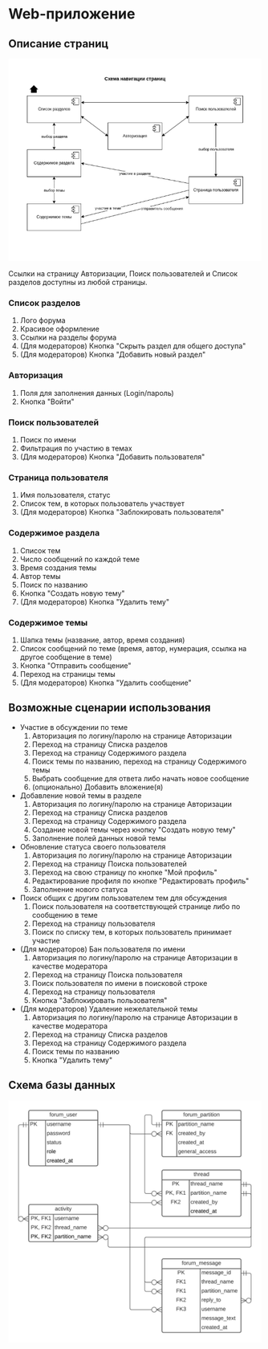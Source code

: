 # Web-приложение
## Описание страниц
![Alt text](doc/pages.png)

Ссылки на страницу Авторизации, Поиск пользователей и Список разделов доступны из любой страницы.

### Список разделов
1. Лого форума
2. Красивое оформление
3. Ссылки на разделы форума
4. (Для модераторов) Кнопка "Скрыть раздел для общего доступа"
5. (Для модераторов) Кнопка "Добавить новый раздел"

### Авторизация
1. Поля для заполнения данных (Login/пароль)
2. Кнопка "Войти"

### Поиск пользователей
1. Поиск по имени
2. Фильтрация по участию в темах
3. (Для модераторов) Кнопка "Добавить пользователя"

### Страница пользователя
1. Имя пользователя, статус
2. Список тем, в которых пользователь участвует
3. (Для модераторов) Кнопка "Заблокировать пользователя"

### Содержимое раздела
1. Список тем
2. Число сообщений по каждой теме
3. Время создания темы
4. Автор темы
5. Поиск по названию
6. Кнопка "Создать новую тему"
7. (Для модераторов) Кнопка "Удалить тему"

### Содержимое темы
1. Шапка темы (название, автор, время создания)
2. Список сообщений по теме (время, автор, нумерация, ссылка на другое сообщение в теме)
3. Кнопка "Отправить сообщение"
4. Переход на страницы темы
5. (Для модераторов) Кнопка "Удалить сообщение"

## Возможные сценарии использования
- Участие в обсуждении по теме
    1. Авторизация по логину/паролю на странице Авторизации
    2. Переход на страницу Списка разделов
    3. Переход на страницу Содержимого раздела
    4. Поиск темы по названию, переход на страницу Содержимого темы
    5. Выбрать сообщение для ответа либо начать новое сообщение
    6. (опционально) Добавить вложение(я)
- Добавление новой темы в разделе
    1. Авторизация по логину/паролю на странице Авторизации
    2. Переход на страницу Списка разделов
    3. Переход на страницу Содержимого раздела
    4. Создание новой темы через кнопку "Создать новую тему"
    5. Заполнение полей данных новой темы
- Обновление статуса своего пользователя
    1. Авторизация по логину/паролю на странице Авторизации
    2. Переход на страницу Поиска пользователей
    3. Переход на свою страницу по кнопке "Мой профиль"
    4. Редактирование профиля по кнопке "Редактировать профиль"
    5. Заполнение нового статуса
- Поиск общих с другим пользователем тем для обсуждения
    1. Поиск пользователя на соответствующей странице либо по сообщению в теме
    2. Переход на страницу пользователя
    3. Поиск по списку тем, в которых пользователь принимает участие
- (Для модераторов) Бан пользователя по имени
    1. Авторизация по логину/паролю на странице Авторизации в качестве модератора
    2. Переход на страницу Поиска пользователя
    3. Поиск пользователя по имени в поисковой строке
    4. Переход на страницу пользователя
    5. Кнопка "Заблокировать пользователя"
- (Для модераторов) Удаление нежелательной темы
    1. Авторизация по логину/паролю на странице Авторизации в качестве модератора
    2. Переход на страницу Списка разделов
    3. Переход на страницу Содержимого раздела
    4. Поиск темы по названию
    5. Кнопка "Удалить тему"

## Схема базы данных
![Alt text](doc/db.png)

